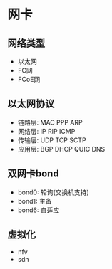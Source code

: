 # 网卡
## 网络类型
- 以太网
- FC网
- FCoE网

## 以太网协议
- 链路层: MAC PPP ARP
- 网络层: IP RIP ICMP
- 传输层: UDP TCP SCTP
- 应用层: BGP DHCP QUIC DNS

## 双网卡bond
- bond0: 轮询(交换机支持)
- bond1: 主备
- bond6: 自适应

## 虚拟化
- nfv
- sdn